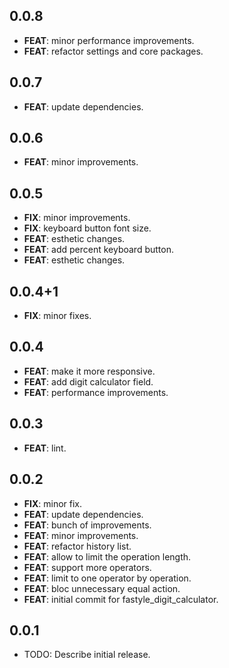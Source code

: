 ## 0.0.8

 - **FEAT**: minor performance improvements.
 - **FEAT**: refactor settings and core packages.

## 0.0.7

 - **FEAT**: update dependencies.

## 0.0.6

 - **FEAT**: minor improvements.

## 0.0.5

 - **FIX**: minor improvements.
 - **FIX**: keyboard button font size.
 - **FEAT**: esthetic changes.
 - **FEAT**: add percent keyboard button.
 - **FEAT**: esthetic changes.

## 0.0.4+1

 - **FIX**: minor fixes.

## 0.0.4

 - **FEAT**: make it more responsive.
 - **FEAT**: add digit calculator field.
 - **FEAT**: performance improvements.

## 0.0.3

 - **FEAT**: lint.

## 0.0.2

 - **FIX**: minor fix.
 - **FEAT**: update dependencies.
 - **FEAT**: bunch of improvements.
 - **FEAT**: minor improvements.
 - **FEAT**: refactor history list.
 - **FEAT**: allow to limit the operation length.
 - **FEAT**: support more operators.
 - **FEAT**: limit to one operator by operation.
 - **FEAT**: bloc unnecessary equal action.
 - **FEAT**: initial commit for fastyle_digit_calculator.

## 0.0.1

* TODO: Describe initial release.
